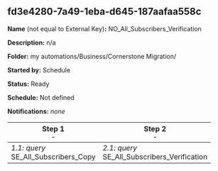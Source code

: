 ## fd3e4280-7a49-1eba-d645-187aafaa558c

**Name** (not equal to External Key)**:** NO_All_Subscribers_Verification

**Description:** n/a

**Folder:** my automations/Business/Cornerstone Migration/

**Started by:** Schedule

**Status:** Ready

**Schedule:** Not defined

**Notifications:** _none_


| Step 1<br>_<small>-</small>_ | Step 2<br>_<small>-</small>_ |
| --- | --- |
| _1.1: query_<br>SE_All_Subscribers_Copy | _2.1: query_<br>SE_All_Subscribers_Verification |
